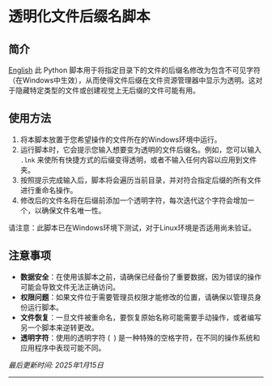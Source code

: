 # 透明化文件后缀名脚本

## 简介
[English](./English.md)
此 Python 脚本用于将指定目录下的文件的后缀名修改为包含不可见字符（在Windows中生效），从而使得文件后缀在文件资源管理器中显示为透明。这对于隐藏特定类型的文件或创建视觉上无后缀的文件可能有用。

## 使用方法

1. 将本脚本放置于您希望操作的文件所在的Windows环境中运行。
2. 运行脚本时，它会提示您输入想要变为透明的文件后缀名。例如，您可以输入 `.lnk` 来使所有快捷方式的后缀变得透明，或者不输入任何内容以应用到文件夹。
3. 按照提示完成输入后，脚本将会遍历当前目录，并对符合指定后缀的所有文件进行重命名操作。
4. 修改后的文件名将在后缀前添加一个透明字符，每次迭代这个字符会增加一个，以确保文件名唯一性。

请注意：此脚本已在Windows环境下测试，对于Linux环境是否适用尚未验证。

## 注意事项

- **数据安全**：在使用该脚本之前，请确保已经备份了重要数据，因为错误的操作可能会导致文件无法正确访问。
- **权限问题**：如果文件位于需要管理员权限才能修改的位置，请确保以管理员身份运行脚本。
- **文件恢复**：一旦文件被重命名，要恢复原始名称可能需要手动操作，或者编写另一个脚本来逆转更改。
- **透明字符**：使用的透明字符 (` `) 是一种特殊的空格字符，在不同的操作系统和应用程序中表现可能不同。

*最后更新时间: 2025年1月15日*

---
